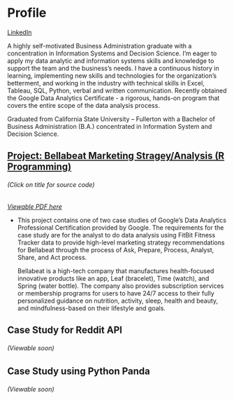 
# Profile

[LinkedIn](https://www.linkedin.com/in/jackie-lo/)

A highly self-motivated Business Administration graduate with a concentration in Information Systems and Decision Science. I’m eager to apply my data analytic and information systems skills and knowledge to support the team and the business’s needs. I have a continuous history in learning, implementing new skills and technologies for the organization’s betterment, and working in the industry with technical skills in Excel, Tableau, SQL, Python, verbal and written communication. Recently obtained the Google Data Analytics Certificate - a rigorous, hands-on program that covers the entire scope of the data analysis process.

Graduated from California State University – Fullerton with a Bachelor of Business Administration (B.A.) concentrated in Information System and Decision Science.

## [Project: Bellabeat Marketing Stragey/Analysis (R Programming)](https://github.com/liljsl/Jackie_Lo_Portfolio/blob/main/bellabeat_case_study.Rmd)
###### *(Click on title for source code)*
*[Viewable PDF here](https://github.com/liljsl/Jackie_Lo_Portfolio/blob/main/bellabeat_case_study.pdf)* 

* This project contains one of two case studies of Google’s Data Analytics Professional Certification provided by Google. The requirements for the case study are for the analyst to do data analysis using FitBit Fitness Tracker data to provide high-level marketing strategy recommendations for Bellabeat through the process of Ask, Prepare, Process, Analyst, Share, and Act process.
  
  Bellabeat is a high-tech company that manufactures health-focused innovative products like an app, Leaf (bracelet), Time (watch), and Spring (water bottle). The company also provides subscription services or membership programs for users to have 24/7 access to their fully personalized guidance on nutrition, activity, sleep, health and beauty, and mindfulness-based on their lifestyle and goals.
  
## Case Study for Reddit API
###### *(Viewable soon)*

## Case Study using Python Panda
###### *(Viewable soon)*
